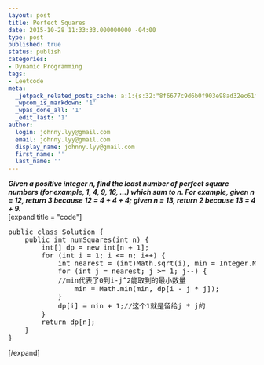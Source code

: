 ```yaml
---
layout: post
title: Perfect Squares
date: 2015-10-28 11:33:33.000000000 -04:00
type: post
published: true
status: publish
categories:
- Dynamic Programming
tags:
- Leetcode
meta:
  _jetpack_related_posts_cache: a:1:{s:32:"8f6677c9d6b0f903e98ad32ec61f8deb";a:2:{s:7:"expires";i:1463790518;s:7:"payload";a:3:{i:0;a:1:{s:2:"id";i:443;}i:1;a:1:{s:2:"id";i:991;}i:2;a:1:{s:2:"id";i:2075;}}}}
  _wpcom_is_markdown: '1'
  _wpas_done_all: '1'
  _edit_last: '1'
author:
  login: johnny.lyy@gmail.com
  email: johnny.lyy@gmail.com
  display_name: johnny.lyy@gmail.com
  first_name: ''
  last_name: ''
---
```

<p><strong><em>Given a positive integer n, find the least number of perfect square numbers (for example, 1, 4, 9, 16, ...) which sum to n. For example, given n = 12, return 3 because 12 = 4 + 4 + 4; given n = 13, return 2 because 13 = 4 + 9.</em></strong><br />
[expand title = "code"]</p>
<pre>
public class Solution {
    public int numSquares(int n) {
        int[] dp = new int[n + 1];
        for (int i = 1; i <= n; i++) {
            int nearest = (int)Math.sqrt(i), min = Integer.MAX_VALUE;
            for (int j = nearest; j >= 1; j--) {
            //min代表了0到i-j^2能取到的最小数量
                min = Math.min(min, dp[i - j * j]);
            }
            dp[i] = min + 1;//这个1就是留给j * j的
        }
        return dp[n];
    }
}
</pre>
<p>[/expand]</p>
